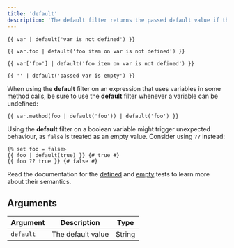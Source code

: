 ```yaml
---
title: 'default'
description: 'The default filter returns the passed default value if the value is undefined or empty, otherwise the value of the variable.'
---
```


```canvas {% process=false>
{{ var | default('var is not defined') }}

{{ var.foo | default('foo item on var is not defined') }}

{{ var['foo'] | default('foo item on var is not defined') }}

{{ '' | default('passed var is empty') }}
```

When using the **default** filter on an expression that uses variables in some method calls, be sure to use the **default** filter whenever a variable can be undefined:

```canvas {% process=false>
{{ var.method(foo | default('foo')) | default('foo') }}
```

Using the **default** filter on a boolean variable might trigger unexpected behaviour, as `false` is treated as an empty value. Consider using `??` instead:

```canvas {% process=false>
{% set foo = false>
{{ foo | default(true) }} {# true #}
{{ foo ?? true }} {# false #}
```

Read the documentation for the [defined](/docs/canvas/tests/defined) and [empty](/docs/canvas/tests/empty) tests to learn more about their semantics.

## Arguments

Argument   | Description       | Type
---------- | ----------------- | -------
`default`  | The default value | String
